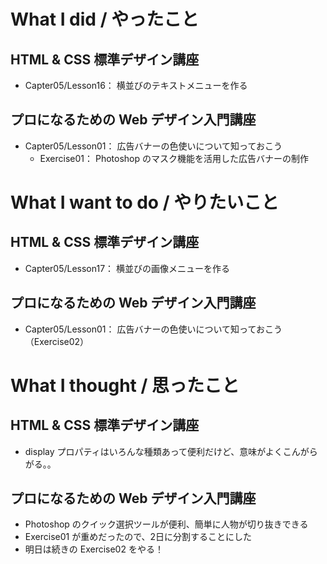 # What I did / やったこと
## HTML & CSS 標準デザイン講座
- Capter05/Lesson16： 横並びのテキストメニューを作る

## プロになるための Web デザイン入門講座
- Capter05/Lesson01： 広告バナーの色使いについて知っておこう
    - Exercise01： Photoshop のマスク機能を活用した広告バナーの制作

# What I want to do / やりたいこと
## HTML & CSS 標準デザイン講座
- Capter05/Lesson17： 横並びの画像メニューを作る

## プロになるための Web デザイン入門講座
- Capter05/Lesson01： 広告バナーの色使いについて知っておこう（Exercise02）

# What I thought / 思ったこと
## HTML & CSS 標準デザイン講座
- display プロパティはいろんな種類あって便利だけど、意味がよくこんがらがる。。

## プロになるための Web デザイン入門講座
- Photoshop のクイック選択ツールが便利、簡単に人物が切り抜きできる
- Exercise01 が重めだったので、2日に分割することにした
- 明日は続きの Exercise02 をやる！
